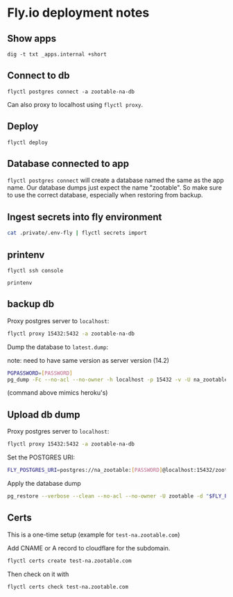 # Fly.io deployment notes

## Show apps

`dig -t txt _apps.internal +short`

## Connect to db

`flyctl postgres connect -a zootable-na-db`

Can also proxy to localhost using `flyctl proxy`.

## Deploy

`flyctl deploy`

## Database connected to app

`flyctl postgres connect` will create a database named the same as the app name. Our database dumps just expect the name "zootable". So make sure to use the correct database, especially when restoring from backup.

## Ingest secrets into fly environment

```sh
cat .private/.env-fly | flyctl secrets import
```

## printenv

`flyctl ssh console`

`printenv`

## backup db

Proxy postgres server to `localhost`:

```sh
flyctl proxy 15432:5432 -a zootable-na-db
```

Dump the database to `latest.dump`:

note: need to have same version as server version (14.2)

```sh
PGPASSWORD=[PASSWORD]
pg_dump -Fc --no-acl --no-owner -h localhost -p 15432 -v -U na_zootable zootable > latest.dump
```

(command above mimics heroku's)

## Upload db dump

Proxy postgres server to `localhost`:

```sh
flyctl proxy 15432:5432 -a zootable-na-db
```

Set the POSTGRES URI:

```sh
FLY_POSTGRES_URI=postgres://na_zootable:[PASSWORD]@localhost:15432/zootable
```

Apply the database dump

```sh
pg_restore --verbose --clean --no-acl --no-owner -U zootable -d "$FLY_POSTGRES_URI" latest.dump
```

## Certs

This is a one-time setup (example for `test-na.zootable.com`)

Add CNAME or A record to cloudflare for the subdomain.

```sh
flyctl certs create test-na.zootable.com
```

Then check on it with

```sh
flyctl certs check test-na.zootable.com
```

